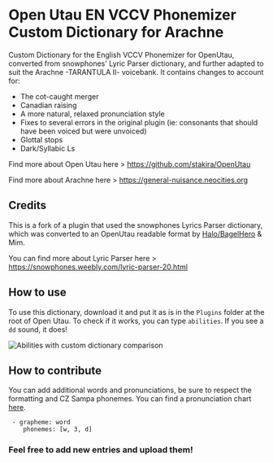 # Open Utau EN VCCV Phonemizer Custom Dictionary for Arachne
Custom Dictionary for the English VCCV Phonemizer for OpenUtau, converted from snowphones' Lyric Parser dictionary, and further adapted to suit the Arachne -TARANTULA II- voicebank. It contains changes to account for:
- The cot-caught merger
- Canadian raising
- A more natural, relaxed pronunciation style
- Fixes to several errors in the original plugin (ie: consonants that should have been voiced but were unvoiced)
- Glottal stops
- Dark/Syllabic Ls

Find more about Open Utau here > https://github.com/stakira/OpenUtau

Find more about Arachne here > https://general-nuisance.neocities.org



## Credits
This is a fork of a plugin that used the snowphones Lyrics Parser dictionary, which was converted to an OpenUtau readable format by [Halo/BagelHero](https://github.com/BagelHero) & Mim. 

You can find more about Lyric Parser here > https://snowphones.weebly.com/lyric-parser-20.html

## How to use
To use this dictionary, download it and put it as is in the `Plugins` folder at the root of Open Utau. To check if it works, you can type `abilities`. If you see a `dd` sound, it does!

![Abilities with custom dictionary comparison](https://i.imgur.com/ibwkETQ.png)

## How to contribute
You can add additional words and pronunciations, be sure to respect the formatting and CZ Sampa phonemes. 
You can find a pronunciation chart [here](https://www.deviantart.com/yinp/art/English-Phonemes-Cheat-sheet-UPDATED-788955003).
```
 - grapheme: word
    phonemes: [w, 3, d]
```

### Feel free to add new entries and upload them!
